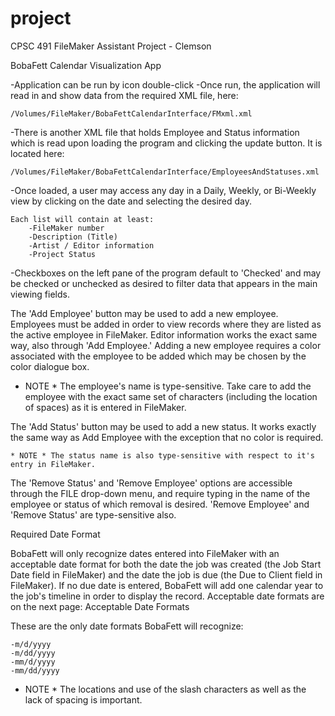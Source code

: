 project
=======

CPSC 491 FileMaker Assistant Project - Clemson

BobaFett Calendar Visualization App

-Application can be run by icon double-click
-Once run, the application will read in and show data from the required XML file, here:

	/Volumes/FileMaker/BobaFettCalendarInterface/FMxml.xml

-There is another XML file that holds Employee and Status information which is read upon loading the program and clicking the update button.  It is located here:

	/Volumes/FileMaker/BobaFettCalendarInterface/EmployeesAndStatuses.xml

-Once loaded, a user may access any day in a Daily, Weekly, or Bi-Weekly view by clicking on the date and selecting the desired day.

	Each list will contain at least:
		-FileMaker number
		-Description (Title)
		-Artist / Editor information
		-Project Status

-Checkboxes on the left pane of the program default to 'Checked' and may be checked or unchecked as desired to filter data that appears in the main viewing fields.
 
The 'Add Employee' button may be used to add a new employee.  Employees must be added in order to view records where they are listed as the active employee in FileMaker.  Editor information works the exact same way, also through 'Add Employee.'  Adding a new employee requires a color associated with the employee to be added which may be chosen by the color dialogue box.

* NOTE * The employee's name is type-sensitive.  Take care to add the employee with the exact same set of characters (including the location of spaces) as it is entered in FileMaker.

The 'Add Status' button may be used to add a new status.  It works exactly the same way as Add Employee with the exception that no color is required.

	* NOTE * The status name is also type-sensitive with respect to it's entry in FileMaker.

The 'Remove Status' and 'Remove Employee' options are accessible through the FILE drop-down menu, and require typing in the name of the employee or status of which removal is desired.  'Remove Employee' and 'Remove Status' are type-sensitive also.


Required Date Format

BobaFett will only recognize dates entered into FileMaker with an acceptable date format for both the date the job was created (the Job Start Date field in FileMaker) and the date the job is due (the Due to Client field in FileMaker).  If no due date is entered, BobaFett will add one calendar year to the job's timeline in order to display the record.  Acceptable date formats are on the next page:
Acceptable Date Formats

These are the only date formats BobaFett will recognize:

	-m/d/yyyy
	-m/dd/yyyy
	-mm/d/yyyy
	-mm/dd/yyyy

* NOTE * The locations and use of the slash characters as well as the lack of spacing is important.
